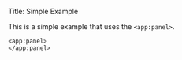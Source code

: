 Title: Simple Example

This is a simple example that uses the `<app:panel>`.
	
	<app:panel>
	</app:panel>
	

